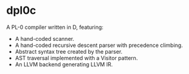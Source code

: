 # dpl0c

A PL-0 compiler written in D, featuring:

- A hand-coded scanner.
- A hand-coded recursive descent parser with precedence climbing.
- Abstract syntax tree created by the parser.
- AST traversal implemented with a Visitor pattern.
- An LLVM backend generating LLVM IR.
